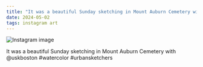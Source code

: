 ```yaml
---
title: "It was a beautiful Sunday sketching in Mount Auburn Cemetery with @uskboston #watercolor #urbansketchers"
date: 2024-05-02
tags: instagram art
---
```


![Instagram image](/media/441417285_413667691455958_6725338772080874137_n_18095592541417176.jpg)

It was a beautiful Sunday sketching in Mount Auburn Cemetery with @uskboston #watercolor #urbansketchers
